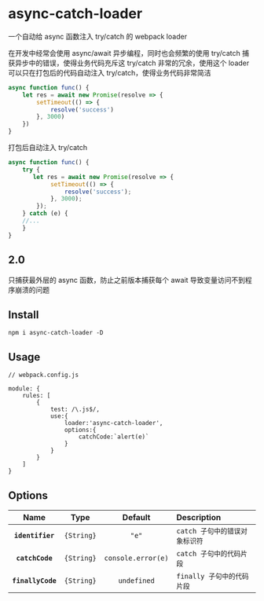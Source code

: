 # async-catch-loader
一个自动给 async 函数注入 try/catch 的 webpack loader

在开发中经常会使用 async/await 异步编程，同时也会频繁的使用 try/catch 捕获异步中的错误，使得业务代码充斥这 try/catch 非常的冗余，使用这个 loader 可以只在打包后的代码自动注入 try/catch，使得业务代码非常简洁


```javascript
async function func() {
    let res = await new Promise(resolve => {
        setTimeout(() => {
            resolve('success')
        }, 3000)
    })
}
```

打包后自动注入 try/catch
```javascript
async function func() {
    try {
       let res = await new Promise(resolve => {
            setTimeout(() => {
                resolve('success');
            }, 3000);
        });
    } catch (e) {
    //...
    }
}
```

## 2.0
只捕获最外层的 async 函数，防止之前版本捕获每个 await 导致变量访问不到程序崩溃的问题

## Install

```
npm i async-catch-loader -D
```

## Usage

```
// webpack.config.js

module: {
    rules: [
        {
            test: /\.js$/,
            use:{
                loader:'async-catch-loader',
                options:{
                    catchCode:`alert(e)`
                }
            }
        }
    ]
}
```

## Options
|Name|Type|Default|Description|
|:--:|:--:|:--:|:----------|
|**`identifier`**|`{String}`|`"e"`|`catch 子句中的错误对象标识符`
|**`catchCode`**|`{String}`|`console.error(e)`|`catch 子句中的代码片段`
|**`finallyCode`**|`{String}`|`undefined`|`finally 子句中的代码片段`

